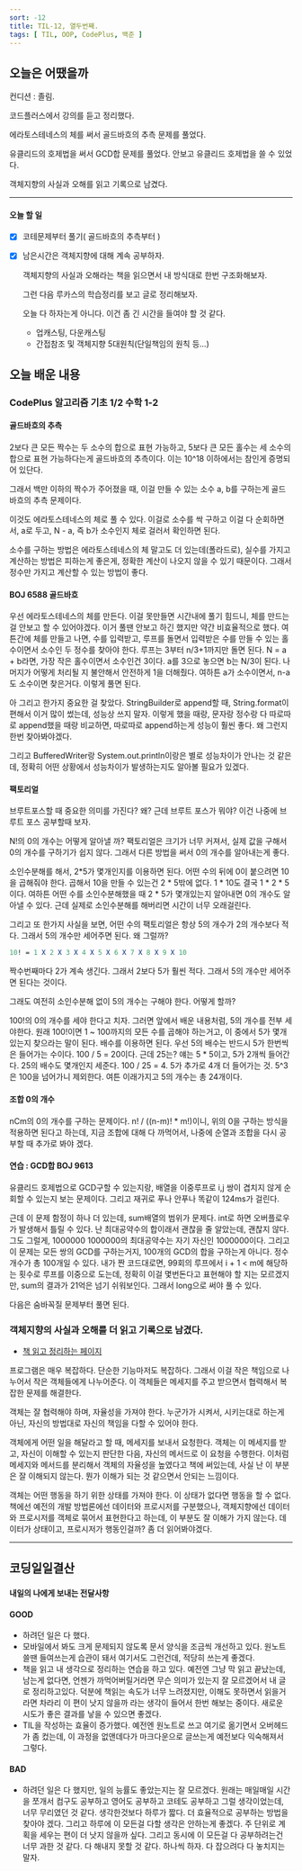 ```yaml
---
sort: -12
title: TIL-12, 열두번째.
tags: [ TIL, OOP, CodePlus, 백준 ]
---
```


## 오늘은 어땠을까

컨디션 : 졸림.

코드플러스에서 강의를 듣고 정리했다.

에라토스테네스의 체를 써서 골드바흐의 추측 문제를 풀었다.

유클리드의 호제법을 써서 GCD합 문제를 풀었다. 안보고 유클리드 호제법을 쓸 수 있었다.

객체지향의 사실과 오해를 읽고 기록으로 남겼다.

***

#### 오늘 할 일

- [x] 코테문제부터 풀기( 골드바흐의 추측부터 )

- [x] 남은시간은 객체지향에 대해 계속 공부하자.

  객체지향의 사실과 오해라는 책을 읽으면서 내 방식대로 한번 구조화해보자.

  그런 다음 루카스의 학습정리를 보고 글로 정리해보자. 

  오늘 다 하자는게 아니다. 이건 좀 긴 시간을 들여야 할 것 같다.

  * 업캐스팅, 다운캐스팅
  * 간접참조 및 객체지향 5대원칙(단일책임의 원칙 등...)



## 오늘 배운 내용  
### CodePlus 알고리즘 기초 1/2 수학 1-2

#### 골드바흐의 추측

2보다 큰 모든 짝수는 두 소수의 합으로 표현 가능하고, 5보다 큰 모든 홀수는 세 소수의 합으로 표현 가능하다는게 골드바흐의 추측이다.  이는 10^18 이하에서는 참인게 증명되어 있단다.

그래서 백만 이하의 짝수가 주어졌을 때, 이걸 만들 수 있는 소수 a, b를 구하는게 골드바흐의 추측 문제이다.

이것도 에라토스테네스의 체로 풀 수 있다. 이걸로 소수를 싹 구하고 이걸 다 순회하면서, a로 두고, N - a, 즉 b가 소수인지 체로 걸러서 확인하면 된다. 

소수를 구하는 방법은 에라토스테네스의 체 말고도 더 있는데(폴라드로), 실수를 가지고 계산하는 방법은 피하는게 좋은게, 정확한 계산이 나오지 않을 수 있기 때문이다. 그래서 정수만 가지고 계산할 수 있는 방법이 좋다.

#### BOJ 6588 골드바흐

우선 에라토스테네스의 체를 만든다. 이걸 못만들면 시간내에 풀기 힘드니, 체를 만드는걸 안보고 할 수 있어야겠다. 이거 풀땐 안보고 하긴 했지만 약간 비효율적으로 했다. 여튼간에 체를 만들고 나면, 수를 입력받고, 루프를 돌면서 입력받은 수를 만들 수 있는 홀수이면서 소수인 두 정수를 찾아야 한다. 루프는 3부터 n/3+1까지만 돌면 된다.  N = a + b라면, 가장 작은 홀수이면서 소수인건 3이다. a를 3으로 놓으면 b는 N/3이 된다. 나머지가 어떻게 처리될 지 불안해서 안전하게 1을 더해줬다. 여하튼 a가 소수이면서, n-a도 소수이면 찾은거다. 이렇게 풀면 된다.

아 그리고 한가지 중요한 걸 찾았다. StringBuilder로 append할 때, String.format이 편해서 이거 많이 썼는데, 성능상 쓰지 말자. 이렇게 했을 때랑, 문자랑 정수랑 다 따로따로 append했을 때랑 비교하면, 따로따로 append하는게 성능이 훨씬 좋다. 왜 그런지 한번 찾아봐야겠다.

그리고 BufferedWriter랑 System.out.println이랑은 별로 성능차이가 안나는 것 같은데, 정확히 어떤 상황에서 성능차이가 발생하는지도 알아볼 필요가 있겠다.

#### 팩토리얼

브루트포스할 때 중요한 의미를 가진다? 왜? 근데 브루트 포스가 뭐야? 이건 나중에 브루트 포스 공부할때 보자.

N!의 0의 개수는 어떻게 알아낼 까? 팩토리얼은 크기가 너무 커져서, 실제 값을 구해서 0의 개수를 구하기가 쉽지 않다.  그래서 다른 방법을 써서 0의 개수를 알아내는게 좋다.

소인수분해를 해서, 2*5가 몇개인지를 이용하면 된다. 어떤 수의 뒤에 0이 붙으려면 10을 곱해줘야 한다. 곱해서 10을 만들 수 있는건 2 * 5밖에 없다. 1 * 10도 결국 1 * 2 * 5이다.  여하튼 어떤 수를 소인수분해했을 때 2 * 5가 몇개있는지 알아내면 0의 개수도 알아낼 수 있다. 근데 실제로 소인수분해를 해버리면 시간이 너무 오래걸린다.

그리고 또 한가지 사실을 보면, 어떤 수의 팩토리얼은 항상 5의 개수가 2의 개수보다 적다. 그래서 5의 개수만 세어주면 된다. 왜 그럴까? 

```mathematica
10! = 1 X 2 X 3 X 4 X 5 X 6 X 7 X 8 X 9 X 10
```

짝수번째마다 2가 계속 생긴다. 그래서 2보다 5가 훨씬 적다. 그래서 5의 개수만 세어주면 된다는 것이다.

그래도 여전히 소인수분해 없이 5의 개수는 구해야 한다. 어떻게 할까?

100!의 0의 개수를 세야 한다고 치자. 그러면 앞에서 배운 내용처럼, 5의 개수를 전부 세야한다. 원래 100!이면 1 ~ 100까지의 모든 수를 곱해야 하는거고, 이 중에서 5가 몇개있는지 찾으라는 말이 된다. 배수를 이용하면 된다. 우선 5의 배수는 반드시 5가 한번씩은 들어가는 수이다. 100 / 5 = 20이다. 근데 25는? 얘는 5 * 5이고, 5가 2개씩 들어간다. 25의 배수도 몇개인지 세준다. 100 / 25 = 4. 5가 추가로 4개 더 들어가는 것. 5^3은 100을 넘어가니 제외한다. 여튼 이래가지고 5의 개수는 총 24개이다.

#### 조합 0의 개수

nCm의 0의 개수를 구하는 문제이다. n! / ((n-m)! * m!)이니, 위의 0을 구하는 방식을 적용하면 된다고 하는데, 지금 조합에 대해 다 까먹어서, 나중에 순열과 조합을 다시 공부할 때 추가로 봐야 겠다.

#### 연습 : GCD합 BOJ 9613


유클리드 호제법으로 GCD구할 수 있는지랑, 배열을 이중루프로 i,j 쌍이 겹치지 않게 순회할 수 있는지 보는 문제이다. 그리고 재귀로 푸나 안푸나 똑같이 124ms가 걸린다.

근데 이 문제 함정이 하나 더 있는데, sum배열의 범위가 문제다. int로 하면 오버플로우가 발생해서 틀릴 수 있다.
난 최대공약수의 합이래서 괜찮을 줄 알았는데, 괜찮지 않다.
그도 그럴게, 1000000 1000000의 최대공약수는 자기 자신인 1000000이다.
그리고 이 문제는 모든 쌍의 GCD를 구하는거지, 100개의 GCD의 합을 구하는게 아니다.
정수 개수가 총 100개일 수 있다. 내가 짠 코드대로면, 99회의 루프에서 i + 1 < m에 해당하는 횟수로 루프를 이중으로 도는데,
정확히 이걸 몇번돈다고 표현해야 할 지는 모르겠지만, sum의 결과가 21억은 넘기 쉬워보인다.
그래서 long으로 써야 풀 수 있다.

다음은 숨바꼭질 문제부터 풀면 된다.

### 객체지향의 사실과 오해를 더 읽고 기록으로 남겼다.

* [책 읽고 정리하는 페이지](https://malloc72p.github.io/posts/Book/The_essence_of_object_orientation/chapter-1.html)

프로그램은 매우 복잡하다. 단순한 기능마저도 복잡하다. 그래서 이걸 작은 책임으로 나누어서 작은 객체들에게 나누어준다. 이 객체들은 메세지를 주고 받으면서 협력해서 복잡한 문제를 해결한다.

객체는 잘 협력해야 하며, 자율성을 가져야 한다. 누군가가 시켜서, 시키는대로 하는게 아닌, 자신의 방법대로 자신의 책임을 다할 수 있어야 한다. 

객체에게 어떤 일을 해달라고 할 때, 메세지를 보내서 요청한다. 객체는 이 메세지를 받고, 자신이 이해할 수 있는지 판단한 다음, 자신의 메서드로 이 요청을 수행한다. 이처럼 메세지와 메서드를 분리해서 객체의 자율성을 높였다고 책에 써있는데, 사실 난 이 부분은 잘 이해되지 않는다. 뭔가 이해가 되는 것 같으면서 안되는 느낌이다.

객체는 어떤 행동을 하기 위한 상태를 가져야 한다. 이 상태가 없다면 행동을 할 수 없다. 책에선 예전의 개발 방법론에선 데이터와 프로시저를 구분했으나, 객체지향에선 데이터와 프로시저를 객체로 묶어서 표현한다고 하는데, 이 부분도 잘 이해가 가지 않는다. 데이터가 상태이고, 프로시저가 행동인걸까? 좀 더 읽어봐야겠다.

***

## 코딩일일결산
#### 내일의 나에게 보내는 전달사항

#### GOOD

* 하려던 일은 다 했다. 
* 모바일에서 봐도 크게 문제되지 않도록 문서 양식을 조금씩 개선하고 있다. 원노트쓸땐 들여쓰는게 습관이 돼서 여기서도 그런건데, 적당히 쓰는게 좋겠다.
* 책을 읽고 내 생각으로 정리하는 연습을 하고 있다. 예전엔 그냥 막 읽고 끝났는데, 남는게 없다면, 언젠가 까먹어버릴거라면 무슨 의미가 있는지 잘 모르겠어서 내 글로 정리하고있다. 덕분에 책읽는 속도가 너무 느려졌지만, 이해도 못하면서 읽을거라면 차라리 이 편이 낫지 않을까 라는 생각이 들어서 한번 해보는 중이다. 새로운 시도가 좋은 결과를 낳을 수 있으면 좋겠다.
* TIL을 작성하는 효율이 증가했다. 예전엔 원노트로 쓰고 여기로 옮기면서 오버헤드가 좀 컸는데, 이 과정을 없앤데다가 마크다운으로 글쓰는게 예전보다 익숙해져서 그렇다.

#### BAD

* 하려던 일은 다 했지만, 일의 능률도 좋았는지는 잘 모르겠다. 원래는 매일매일 시간을 쪼개서 컴구도 공부하고 영어도 공부하고 코테도 공부하고 그럴 생각이었는데, 너무 무리였던 것 같다. 생각한것보다 하루가 짧다. 더  효율적으로 공부하는 방법을 찾아야 겠다. 그리고 하루에 이 모든걸 다할 생각은 안하는게 좋겠다. 주 단위로 계획을 세우는 편이 더 낫지 않을까 싶다. 그리고 동시에 이 모든걸 다 공부하려는건 너무 과한 것 같다. 다 해내지 못할 것 같다. 하나씩 하자. 다 잡으려다 다 놓치지는 말자.